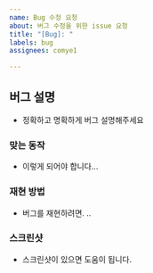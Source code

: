 ```yaml
---
name: Bug 수정 요청
about: 버그 수정을 위한 issue 요청
title: "[Bug]: "
labels: bug
assignees: comye1

---
```


## 버그 설명
- 정확하고 명확하게 버그 설명해주세요

### 맞는 동작
- 이렇게 되어야 합니다...

### 재현 방법
- 버그를 재현하려면. .. 

### 스크린샷
- 스크린샷이 있으면 도움이 됩니다.

